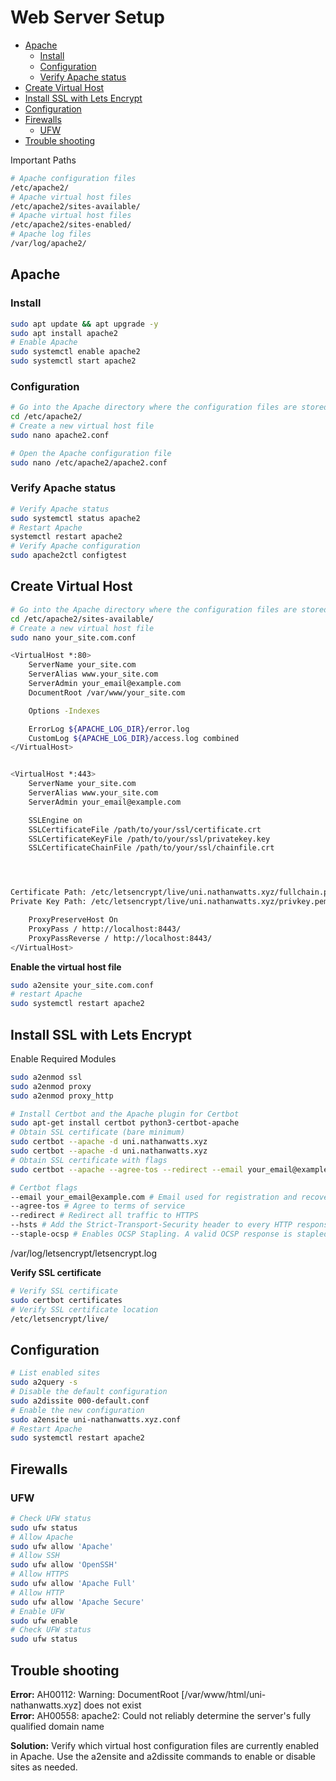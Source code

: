 # Web Server Setup

<!-- TOC -->

- [Apache](#apache)
    - [Install](#install)
    - [Configuration](#configuration)
    - [Verify Apache status](#verify-apache-status)
- [Create Virtual Host](#create-virtual-host)
- [Install SSL with Lets Encrypt](#install-ssl-with-lets-encrypt)
- [Configuration](#configuration-1)
- [Firewalls](#firewalls)
    - [UFW](#ufw)
- [Trouble shooting](#trouble-shooting)

<!-- /TOC -->

Important Paths

```bash
# Apache configuration files
/etc/apache2/
# Apache virtual host files
/etc/apache2/sites-available/
# Apache virtual host files
/etc/apache2/sites-enabled/
# Apache log files
/var/log/apache2/
```

<a id="markdown-apache" name="apache"></a>

## Apache

<a id="markdown-install" name="install"></a>

### Install

```bash
sudo apt update && apt upgrade -y
sudo apt install apache2
# Enable Apache
sudo systemctl enable apache2
sudo systemctl start apache2
```

<a id="markdown-configuration" name="configuration"></a>

### Configuration

```bash
# Go into the Apache directory where the configuration files are stored
cd /etc/apache2/
# Create a new virtual host file
sudo nano apache2.conf
```

```bash
# Open the Apache configuration file
sudo nano /etc/apache2/apache2.conf
```

<a id="markdown-verify-apache-status" name="verify-apache-status"></a>

### Verify Apache status

```bash
# Verify Apache status
sudo systemctl status apache2
# Restart Apache
systemctl restart apache2
# Verify Apache configuration
sudo apache2ctl configtest
```


<a id="markdown-create-virtual-host" name="create-virtual-host"></a>

## Create Virtual Host

```bash
# Go into the Apache directory where the configuration files are stored
cd /etc/apache2/sites-available/
# Create a new virtual host file
sudo nano your_site.com.conf
```

```bash
<VirtualHost *:80>
    ServerName your_site.com
    ServerAlias www.your_site.com
    ServerAdmin your_email@example.com
    DocumentRoot /var/www/your_site.com

    Options -Indexes

    ErrorLog ${APACHE_LOG_DIR}/error.log
    CustomLog ${APACHE_LOG_DIR}/access.log combined
</VirtualHost>


<VirtualHost *:443>
    ServerName your_site.com
    ServerAlias www.your_site.com
    ServerAdmin your_email@example.com

    SSLEngine on
    SSLCertificateFile /path/to/your/ssl/certificate.crt
    SSLCertificateKeyFile /path/to/your/ssl/privatekey.key
    SSLCertificateChainFile /path/to/your/ssl/chainfile.crt




Certificate Path: /etc/letsencrypt/live/uni.nathanwatts.xyz/fullchain.pem
Private Key Path: /etc/letsencrypt/live/uni.nathanwatts.xyz/privkey.pem

    ProxyPreserveHost On
    ProxyPass / http://localhost:8443/
    ProxyPassReverse / http://localhost:8443/
</VirtualHost>

```

**Enable the virtual host file**

```bash
sudo a2ensite your_site.com.conf
# restart Apache
sudo systemctl restart apache2
```

<a id="markdown-install-ssl-with-lets-encrypt" name="install-ssl-with-lets-encrypt"></a>

## Install SSL with Lets Encrypt

Enable Required Modules

```bash
sudo a2enmod ssl
sudo a2enmod proxy
sudo a2enmod proxy_http
```

```bash
# Install Certbot and the Apache plugin for Certbot
sudo apt-get install certbot python3-certbot-apache
# Obtain SSL certificate (bare minimum)
sudo certbot --apache -d uni.nathanwatts.xyz
sudo certbot --apache -d uni.nathanwatts.xyz
# Obtain SSL certificate with flags
sudo certbot --apache --agree-tos --redirect --email your_email@example.com -d your_site.com

# Certbot flags
--email your_email@example.com # Email used for registration and recovery contact
--agree-tos # Agree to terms of service
--redirect # Redirect all traffic to HTTPS
--hsts # Add the Strict-Transport-Security header to every HTTP response. Forcing browser to always use SSL for the domain. Defends against SSL/TLS Stripping
--staple-ocsp # Enables OCSP Stapling. A valid OCSP response is stapled to the certificate that the server offers during TLS. Improves speed and privacy
```

/var/log/letsencrypt/letsencrypt.log





**Verify SSL certificate**

```bash
# Verify SSL certificate
sudo certbot certificates
# Verify SSL certificate location
/etc/letsencrypt/live/
```



<a id="markdown-configuration" name="configuration"></a>

## Configuration


```bash
# List enabled sites
sudo a2query -s
# Disable the default configuration
sudo a2dissite 000-default.conf
# Enable the new configuration
sudo a2ensite uni-nathanwatts.xyz.conf
# Restart Apache
sudo systemctl restart apache2
```


<a id="markdown-firewalls" name="firewalls"></a>

## Firewalls

<a id="markdown-ufw" name="ufw"></a>

### UFW

```bash
# Check UFW status
sudo ufw status
# Allow Apache
sudo ufw allow 'Apache'
# Allow SSH
sudo ufw allow 'OpenSSH'
# Allow HTTPS
sudo ufw allow 'Apache Full'
# Allow HTTP
sudo ufw allow 'Apache Secure'
# Enable UFW
sudo ufw enable
# Check UFW status
sudo ufw status
```

<a id="markdown-trouble-shooting" name="trouble-shooting"></a>

## Trouble shooting

**Error:** AH00112: Warning: DocumentRoot [/var/www/html/uni-nathanwatts.xyz] does not exist <br>
**Error:** AH00558: apache2: Could not reliably determine the server's fully qualified domain
name

**Solution:**  Verify which virtual host configuration files are currently enabled in Apache. Use
the a2ensite and a2dissite commands to enable or disable sites as needed.

